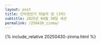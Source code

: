 ```yaml
---
layout: post
title: 인마정인기 하늘의 권 (1탁)
subtitle: 2025년 04월 30일 세션
permalink: /250430_zinma/
---
```

{% include_relative 20250430-zinma.html %}
